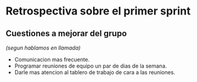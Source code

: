 # Retrospectiva sobre el primer sprint

## Cuestiones a mejorar del grupo
*(segun hablamos en llamada)*
* Comunicacion mas frecuente.
* Programar reuniones de equipo un par de dias de la semana.
* Darle mas atencion al tablero de trabajo de cara a las reuniones.